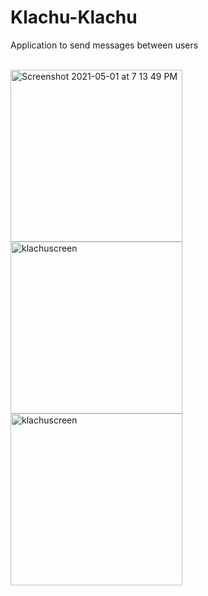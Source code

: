 # Klachu-Klachu
Application to send messages between users
<p float="left">
<br><img width="275" alt="Screenshot 2021-05-01 at 7 13 49 PM" src="https://user-images.githubusercontent.com/48477949/116789894-9aeba580-aab1-11eb-8c10-b1dc560ee48e.png"> <img width="275" alt="klachuscreen" src=https://user-images.githubusercontent.com/48477949/118890123-717aa880-b8fe-11eb-8b6f-5fd7ec799908.png> <img width="275" alt="klachuscreen" src="https://user-images.githubusercontent.com/48477949/118890146-7b041080-b8fe-11eb-8b82-8d631dc0ad8d.png">
</p>
